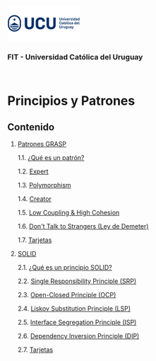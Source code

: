 ![UCU](https://github.com/ucudal/PII_Conceptos_De_POO/raw/master/Assets/logo-ucu.png)

### FIT - Universidad Católica del Uruguay

<br>

# Principios y Patrones

## Contenido

1. [Patrones GRASP](./GRASP.md)

    1.1. [¿Qué es un patrón?](./GRASP.md)

    1.2. [Expert](./Expert.md)

    1.3. [Polymorphism](./Polymorphism.md)

    1.4. [Creator](./Creator.md)

    1.5. [Low Coupling & High Cohesion](./LCHC.md)

    1.6. [Don't Talk to Strangers (Ley de Demeter)](Demeter.md)

    1.7. [Tarjetas](./Tarjetas/Patrones/README.md)


2. [SOLID](./SOLID.md)

    2.1. [¿Qué es un principio SOLID?](./SOLID.md)

    2.2. [Single Responsibility Principle (SRP)](./SRP.md)

    2.3. [Open-Closed Principle (OCP)](./OCP.md)

    2.4. [Liskov Substitution Principle (LSP)](./LSP.md)

    2.5. [Interface Segregation Principle (ISP)](./ISP.md)

    2.6. [Dependency Inversion Principle (DIP)](./DIP.md)

    2.7. [Tarjetas](./Tarjetas/Principios/README.md)